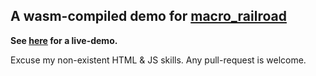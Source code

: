 ## A wasm-compiled demo for [macro_railroad](https://github.com/lukaslueg/macro_railroad)

**See [here](https://lukaslueg.github.io/macro_railroad_wasm_demo/) for a live-demo.**

Excuse my non-existent HTML & JS skills. Any pull-request is welcome.
